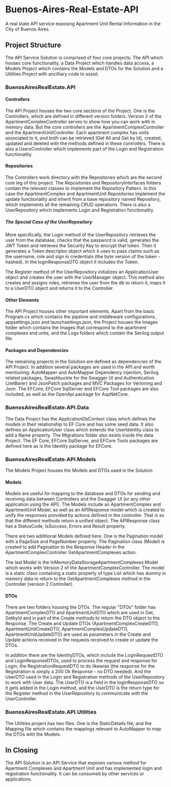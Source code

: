 # Buenos-Aires-Real-Estate-API

A real state API service exposing Apartment Unit Rental Information in the City of Buenos Aires.

## Project Structure

The API Service Solution is comprised of four core projects: The API which houses core functionality, a Data Project which handles data access, a Models Project which contains the Models and DTOs for the Solution and a Utilities Project with ancilliary code to assist. 

### BuenosAiresRealEstate.API

#### Controllers

The API Project houses the two core sections of the Project. One is the Controllers, which are defined in different version folders. Version 2 of the ApartmentComplexController serves to show how you can work with in memory data. But the core controllers are the ApartmentComplexController and the ApartmentUnitController. Each apartment complex has units associated to it, and both can be retrieved (Get All and Get by Id), created, updated and deleted with the methods defined in these controllers. There is also a UsersController which implements part of the Login and Registration functionality.

#### Repositories

The Controllers work directory with the Repositories which are the second core leg of this project. The Repositories and RepositoryInterfaces folders contain the relevant classes to implement the Repository Pattern. In this case the ApartmentComplex and ApartmentUnit Repositories implement the update functionality and inherit from a base repository named Repository, which implements all the remaining CRUD operations.
There is also a UserRepository which implements Login and Registration functionality.

##### The Special Case of the UserRepository

More specifically, the Login method of the UserRepository retrieves the user from the database, checks that the password is valid, generates the JWT Token and retrieves the Security Key to encrypt that token. Then it generates a Token descriptor object which it uses to pass claims such as the username, role and sign in credentials (the byte version of the token - hashed). In the loginResponseDTO object it includes the Token.

The Register method of the UserRepository initializes an ApplicationUser object and creates the user with the UserManager object. This method also creates and assigns roles, retrieves the user from the db to return it, maps it to a UserDTO object and returns it to the Controller.

#### Other Elements

The API Project houses other important elements. Apart from the basic Program.cs which contains the pipeline and middleware configurations, appsettings.json and launchsettings.json, the Project houses the Images folder which contains the Images that correspond to the apartment complexes and units, and the Logs folders which contain the Serilog output file.

#### Packages and Dependencies

The remaining projects in the Solution are defined as dependencies of the API Project. In addition several packages are used in the API and worth mentioning: AutoMapper and AutoMapper Dependency injection, Serilog related packages, Swashbuckle for the Swagger UI and Authentication (JwtBarer) and JsonPatch packages and MVC Packages for Verioning and Json. The EFCore, EFCore SqlServer and EFCore Tool packages are also included, as well as the OpenApi package for AspNetCore.


### BuenosAiresRealEstate.API.Data

The Data Project has the ApplicationDbContext class which defines the models in their relationship to EF Core and has some seed data. It also defines an ApplicationUser class which extends the UserIdentity class to add a Name property. The Migrations folder also exists inside the data Project. The EF Core, EFCore SqlServer, and EFCore Tools packages are defined here as is the Identity package for EFCore.

### BuenosAiresRealEstate.API.Models

The Models Project houses the Models and DTOs used in the Solution

#### Models

Models are useful for mapping to the database and DTOs for sending and receiving data between Controllers and the Swagger UI (or any other application using the API). The Models include an ApartmentComplex and ApartmentUnit Model, as well as an APIResponse model which is created to unify the responses provided by actions defined in the controller. That is so that the different methods return a unified object. The APIResponse class has a StatusCode, IsSuccess, Errors and Result property.

There are two additional Models defined here. One is the Pagination model with a PageSize and PageNumber property. The Pagination class (Model) is created to add Pagination to the Response Header in the ApartmentComplexController GetApartmentComplexes action.

The last Model is the InMemoryDataStorageApartmentComplexes Model which works with Version 2 of the ApartmentComplexController. The model is a static class containing a static property of type List<ApartmentComplexDTO> which has dummy in memory data to return to the GetApartmentComplexes method in the Controller (version 2 Controller).

#### DTOs

There are two folders housing the DTOs. The regular "DTOs" folder has ApartmentComplexDTO and ApartmentUnitDTO which are used in Get, GetbyId and in part of the Create methods to return the DTO object to the Response. The Create and Update DTOs (ApartmentComplexCreateDTO, ApartmentUnitCreateDTO, ApartmentComplexUpdateDTO, ApartmentUnitUpdateDTO) are used as parameters in the Create and Update actions received in the requests received to create or update the DTOs.

In addition there are the IdentityDTOs, which include the LoginRequestDTO and LoginResponseDTOs, used to process the request and response for Login, the RegistrationRequestDTO to do likewise (the response for the Registration is simply a 200 Ok Response - no DTO needed). And the UserDTO used in the Login and Registration methods of the UserRepository to work with User data. The UserDTO is a field in the loginResponseDTO so it gets added in the Login method, and the UserDTO is the return type for the Register method in the UserRepository to communicate with the UserController.

### BuenosAiresRealEstate.API.Utilities

The Utilities project has two files. One is the StaticDetails file, and the Mapping file which contains the mappings relevant to AutoMapper to map the DTOs with the Models.

## In Closing

The API Solution is an API Service that exposes various method for Apartment Complexes and Apartment Unit and has implemented login and registration functionality. It can be consumed by other services or applications.
